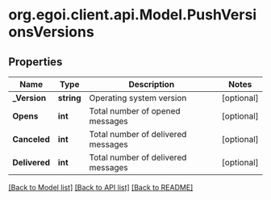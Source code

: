 
# org.egoi.client.api.Model.PushVersionsVersions

## Properties

Name | Type | Description | Notes
------------ | ------------- | ------------- | -------------
**_Version** | **string** | Operating system version | [optional] 
**Opens** | **int** | Total number of opened messages | [optional] 
**Canceled** | **int** | Total number of delivered messages | [optional] 
**Delivered** | **int** | Total number of delivered messages | [optional] 

[[Back to Model list]](../README.md#documentation-for-models)
[[Back to API list]](../README.md#documentation-for-api-endpoints)
[[Back to README]](../README.md)

